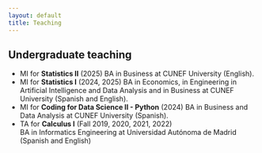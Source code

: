 ```yaml
---
layout: default
title: Teaching
---
```


## Undergraduate teaching
* MI for **Statistics II** (2025)
  BA in Business at CUNEF University (English).
* MI for **Statistics I** (2024, 2025)
  BA in Economics, in Engineering in Artificial Intelligence and Data Analysis and in Business at CUNEF University (Spanish and English).
* MI for **Coding for Data Science II - Python** (2024)
  BA in Business and Data Analysis at CUNEF University (Spanish).
* TA for **Calculus I** (Fall 2019, 2020, 2021, 2022)  
  BA in Informatics Engineering at Universidad Autónoma de Madrid (Spanish and English)



